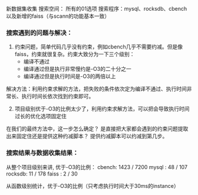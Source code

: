 新数据集收集
搜索空间： 所有的01选项
搜索程序：mysql、rocksdb、cbench以及新增的faiss（与scann的功能基本一致）

### 搜索遇到的问题与解决：
1. 约束问题，简单代码几乎没有约束，例如cbench几乎不需要约减。但是像faiss，约束就很复杂。约束大致分为一下三个级别：
	* 编译不通过
	* 编译通过但是执行非常慢约是-O3的二十分之一
	* 编译通过但是执行时间是-O3的两倍以上

解决方法：利用约束求解的方法，把失败的条件依次定为编译不通过、执行时间非常长、执行时间长依次找到约束即可。

2. 项目级别优于-O3的比例太少了，利用约束求解方法，可以把会导致执行时间过长的优化选项固定住

在我们的最终方法中，这一步怎么确定？
是直接把大家都会遇到的约束问题提取出来固定住还是提供这种约减脚本？ 提供约减脚本可以约减到第几步。

### 搜索结果与数据收集结果：
从整个项目级别来讲, 优于-O3的比例：
cbench: 1423 / 7200
mysql :  48 / 107
rocksdb: 11 / 178
faiss :  2 / 30

从函数级别统计，优于-O3的比例（只考虑执行时间大于30ms的instance）